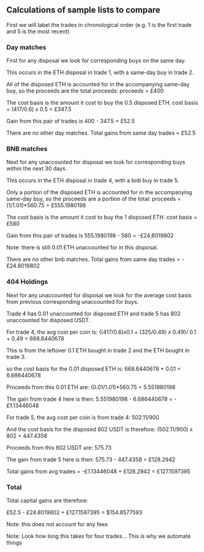 ## Calculations of sample lists to compare

First we will label the trades in chronological order (e.g. 1 is the first trade and 5 is the most recent)

### Day matches
First for any disposal we look for corresponding buys on the same day.

This occurs in the ETH disposal in trade 1, with a same-day buy in trade 2.

All of the disposed ETH is accounted for in the accompanying same-day buy, so the proceeds are the total proceeds:
proceeds = £400

The cost basis is the amount it cost to buy the 0.5 disposed ETH.
cost basis =  (417/0.6) x 0.5 = £347.5

Gain from this pair of trades is 400 - 347.5 = £52.5

There are no other day matches.
Total gains from same day trades = £52.5

### BNB matches
Next for any unaccounted for disposal we look for corresponding buys within the next 30 days.

This occurs in the ETH disposal in trade 4, with a bnb buy in trade 5.

Only a portion of the disposed ETH is accounted for in the accompanying same-day buy, so the proceeds are a portion of the total:
proceeds = (1/1.01)*560.75 = £555.1980198

The cost basis is the amount it cost to buy the 1 disposed ETH.
cost basis =  £580

Gain from this pair of trades is 555.1980198 - 580 = -£24.8019802

Note: there is still 0.01 ETH unaccounted for in this disposal.

There are no other bnb matches.
Total gains from same day trades = -£24.8019802

### 404 Holdings

Next for any unaccounted for disposal we look for the average cost basis from previous corresponding unaccounted for buys.

Trade 4 has 0.01 unaccounted for disposed ETH and trade 5 has 802 unaccounted for disposed USDT.

For trade 4, the avg cost per coin is:
((417/0.6)x0.1 + (325/0.49) x 0.49)/ 0.1 + 0.49 = 668.6440678

This is from the leftover 0.1 ETH bought in trade 2 and the ETH bought in trade 3.

so the cost basis for the 0.01 disposed ETH is:
668.6440678 * 0.01 = 6.686440678

Proceeds from this 0.01 ETH are:
(0.01/1.01)*560.75 = 5.551980198

The gain from trade 4 here is then:
5.551980198 - 6.686440678 = -£1.13446048

For trade 5, the avg cost per coin is from trade 4:
502.11/900

And the cost basis for the disposed 802 USDT is therefore:
(502.11/900) x 802 = 447.4358

Proceeds from this 802 USDT are:
575.73

The gain from trade 5 here is then:
575.73 - 447.4358 = £128.2942

Total gains from avg trades = -£1.13446048 + £128.2942 = £127.1597395

### Total

Total capital gains are therefore:

£52.5 - £24.8019802 + £127.1597395 = $154.8577593

Note: this does not account for any fees

Note: Look how long this takes for four trades... This is why we automate things